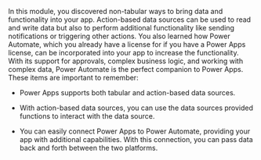 In this module, you discovered non-tabular ways to bring data and functionality into your app. Action-based data sources can be used to read and write data but also to perform additional functionality like sending notifications or triggering other actions. You also learned how Power Automate, which you already have a license for if you have a Power Apps license, can be incorporated into your app to increase the functionality. With its support for approvals, complex business logic, and working with complex data, Power Automate is the perfect companion to Power Apps. These items are important to remember:

-   Power Apps supports both tabular and action-based data sources.

-   With action-based data sources, you can use the data sources
    provided functions to interact with the data source.

-   You can easily connect Power Apps to Power Automate, providing your app with
    additional capabilities. With this connection, you can pass data
    back and forth between the two platforms. 
